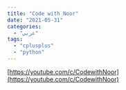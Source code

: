 ```yaml
---
title: "Code with Noor"
date: "2021-05-31"
categories:
  - "عربي"
tags:
  - "cplusplus"
  - "python"
---
```


[https://youtube.com/c/CodewithNoor](https://youtube.com/c/CodewithNoor)
